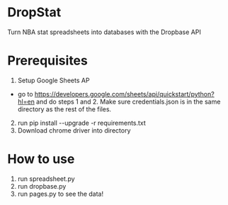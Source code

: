 # DropStat
Turn NBA stat spreadsheets into databases with the Dropbase API

# Prerequisites
1. Setup Google Sheets AP 
  - go to https://developers.google.com/sheets/api/quickstart/python?hl=en and do steps 1 and 2. Make sure credentials.json is in the same directory as the rest of the files.
2. run pip install --upgrade -r requirements.txt
3. Download chrome driver into directory

# How to use
1. run spreadsheet.py
2. run dropbase.py
3. run pages.py to see the data!
